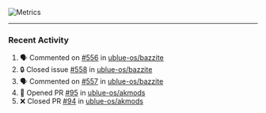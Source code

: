 ![Metrics](https://metrics.lecoq.io/KyleGospo?template=classic&base=header%2C%20activity%2C%20community%2C%20repositories%2C%20metadata&base.indepth=false&base.hireable=false&base.skip=false&config.timezone=America%2FLos_Angeles)

---
### Recent Activity
<!--START_SECTION:activity-->
1. 🗣 Commented on [#556](https://github.com/ublue-os/bazzite/issues/556#issuecomment-1817362880) in [ublue-os/bazzite](https://github.com/ublue-os/bazzite)
2. 🔒 Closed issue [#558](https://github.com/ublue-os/bazzite/issues/558) in [ublue-os/bazzite](https://github.com/ublue-os/bazzite)
3. 🗣 Commented on [#557](https://github.com/ublue-os/bazzite/issues/557#issuecomment-1817248107) in [ublue-os/bazzite](https://github.com/ublue-os/bazzite)
4. 💪 Opened PR [#95](https://github.com/ublue-os/akmods/pull/95) in [ublue-os/akmods](https://github.com/ublue-os/akmods)
5. ❌ Closed PR [#94](https://github.com/ublue-os/akmods/pull/94) in [ublue-os/akmods](https://github.com/ublue-os/akmods)
<!--END_SECTION:activity-->
